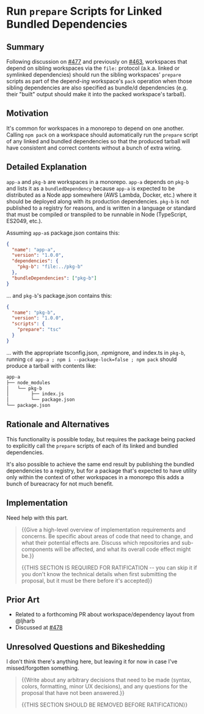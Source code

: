 # Run `prepare` Scripts for Linked Bundled Dependencies

## Summary

Following discussion on [#477](https://github.com/npm/rfcs/issues/477) and previously on [#463](https://github.com/npm/rfcs/issues/463), workspaces that depend on sibling workspaces via the `file:` protocol (a.k.a. linked or symlinked dependencies) should run the sibling workspaces' `prepare` scripts as part of the depend-_ing_ workspace's `pack` operation when those sibling dependencies are also specified as bundle/d dependencies (e.g. their "built" output should make it into the packed workspace's tarball).

## Motivation

It's common for workspaces in a monorepo to depend on one another. Calling `npm pack` on a workspace should automatically run the `prepare` script of any linked and bundled dependencies so that the produced tarball will have consistent and correct contents without a bunch of extra wiring.

## Detailed Explanation

`app-a` and `pkg-b` are workspaces in a monorepo. `app-a` depends on `pkg-b` and lists it as a `bundledDependency` because `app-a` is expected to be distributed as a Node app somewhere (AWS Lambda, Docker, etc.) where it should be deployed along with its production dependencies. `pkg-b` is not published to a registry for reasons, and is written in a language or standard that must be compiled or transpiled to be runnable in Node (TypeScript, ES2049, etc.).

Assuming `app-a`s package.json contains this:

```json
{
  "name": "app-a",
  "version": "1.0.0",
  "dependencies": {
    "pkg-b": "file:../pkg-b"
  },
  "bundleDependencies": ["pkg-b"]
}
```

… and `pkg-b`'s package.json contains this:

```json
{
  "name": "pkg-b",
  "version": "1.0.0",
  "scripts": {
    "prepare": "tsc"
  }
}
```

… with the appropriate tsconfig.json, .npmignore, and index.ts in `pkg-b`, running `cd app-a ; npm i --package-lock=false ; npm pack` should produce a tarball with contents like:

```sh
app-a
├── node_modules
│   └── pkg-b
│        ├── index.js
│        └── package.json
└── package.json
```

## Rationale and Alternatives

This functionality is possible today, but requires the package being packed to explicitly call the `prepare` scripts of each of its linked and bundled dependencies.

It's also possible to achieve the same end result by publishing the bundled dependencies to a registry, but for a package that's expected to have utility only within the context of other workspaces in a monorepo this adds a bunch of bureacracy for not much benefit.

## Implementation

Need help with this part.

> {{Give a high-level overview of implementation requirements and concerns. Be specific about areas of code that need to change, and what their potential effects are. Discuss which repositories and sub-components will be affected, and what its overall code effect might be.}}
>
> {{THIS SECTION IS REQUIRED FOR RATIFICATION -- you can skip it if you don't know the technical details when first submitting the proposal, but it must be there before it's accepted}}

## Prior Art

- Related to a forthcoming PR about workspace/dependency layout from @ljharb
- Discussed at [#478](https://github.com/npm/rfcs/issues/478)

## Unresolved Questions and Bikeshedding

I don't think there's anything here, but leaving it for now in case I've missed/forgotten something.

> {{Write about any arbitrary decisions that need to be made (syntax, colors, formatting, minor UX decisions), and any questions for the proposal that have not been answered.}}
>
> {{THIS SECTION SHOULD BE REMOVED BEFORE RATIFICATION}}
